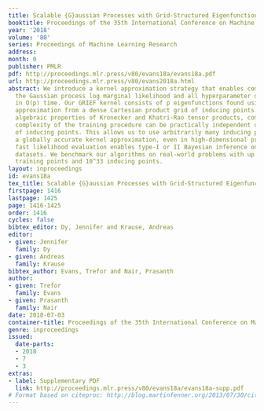 ```yaml
---
title: Scalable {G}aussian Processes with Grid-Structured Eigenfunctions ({GP}-{GRIEF})
booktitle: Proceedings of the 35th International Conference on Machine Learning
year: '2018'
volume: '80'
series: Proceedings of Machine Learning Research
address: 
month: 0
publisher: PMLR
pdf: http://proceedings.mlr.press/v80/evans18a/evans18a.pdf
url: http://proceedings.mlr.press/v80/evans2018a.html
abstract: We introduce a kernel approximation strategy that enables computation of
  the Gaussian process log marginal likelihood and all hyperparameter derivatives
  in O(p) time. Our GRIEF kernel consists of p eigenfunctions found using a Nystr{ö}m
  approximation from a dense Cartesian product grid of inducing points. By exploiting
  algebraic properties of Kronecker and Khatri-Rao tensor products, computational
  complexity of the training procedure can be practically independent of the number
  of inducing points. This allows us to use arbitrarily many inducing points to achieve
  a globally accurate kernel approximation, even in high-dimensional problems. The
  fast likelihood evaluation enables type-I or II Bayesian inference on large-scale
  datasets. We benchmark our algorithms on real-world problems with up to two-million
  training points and 10^33 inducing points.
layout: inproceedings
id: evans18a
tex_title: Scalable {G}aussian Processes with Grid-Structured Eigenfunctions ({GP}-{GRIEF})
firstpage: 1416
lastpage: 1425
page: 1416-1425
order: 1416
cycles: false
bibtex_editor: Dy, Jennifer and Krause, Andreas
editor:
- given: Jennifer
  family: Dy
- given: Andreas
  family: Krause
bibtex_author: Evans, Trefor and Nair, Prasanth
author:
- given: Trefor
  family: Evans
- given: Prasanth
  family: Nair
date: 2018-07-03
container-title: Proceedings of the 35th International Conference on Machine Learning
genre: inproceedings
issued:
  date-parts:
  - 2018
  - 7
  - 3
extras:
- label: Supplementary PDF
  link: http://proceedings.mlr.press/v80/evans18a/evans18a-supp.pdf
# Format based on citeproc: http://blog.martinfenner.org/2013/07/30/citeproc-yaml-for-bibliographies/
---
```

